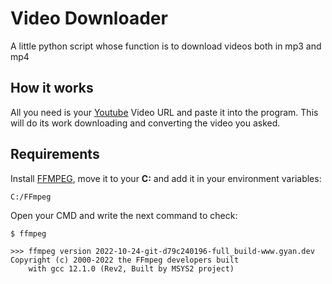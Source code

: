 # Video Downloader
A little python script whose function is to download videos both in mp3 and mp4


## How it works
All you need is your [Youtube](https://www.youtube.com) Video URL and paste it into the program.
This will do its work downloading and converting the video you asked.

## Requirements
Install [FFMPEG](https://ffmpeg.org), move it to your **C:** and add it in your environment variables:
```
C:/FFmpeg
```
Open your CMD and write the next command to check:
```
$ ffmpeg

>>> ffmpeg version 2022-10-24-git-d79c240196-full_build-www.gyan.dev Copyright (c) 2000-2022 the FFmpeg developers built 
    with gcc 12.1.0 (Rev2, Built by MSYS2 project)
```




